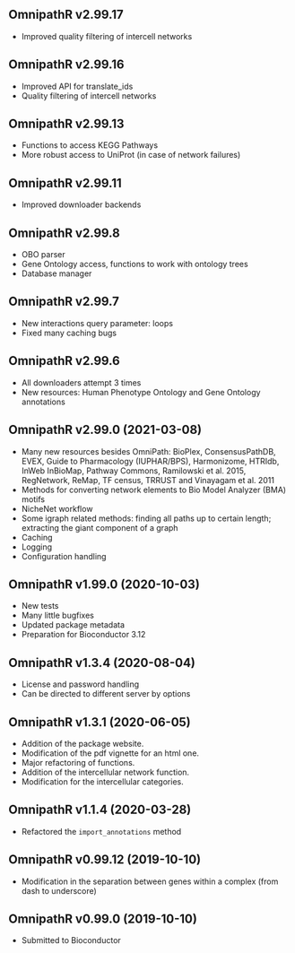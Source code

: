 ## OmnipathR v2.99.17

+ Improved quality filtering of intercell networks

## OmnipathR v2.99.16

+ Improved API for translate_ids
+ Quality filtering of intercell networks

## OmnipathR v2.99.13

+ Functions to access KEGG Pathways
+ More robust access to UniProt (in case of network failures)

## OmnipathR v2.99.11

+ Improved downloader backends

## OmnipathR v2.99.8

+ OBO parser
+ Gene Ontology access, functions to work with ontology trees
+ Database manager

## OmnipathR v2.99.7

+ New interactions query parameter: loops
+ Fixed many caching bugs

## OmnipathR v2.99.6

+ All downloaders attempt 3 times
+ New resources: Human Phenotype Ontology and Gene Ontology annotations

## OmnipathR v2.99.0 (2021-03-08)

+ Many new resources besides OmniPath:
BioPlex, ConsensusPathDB, EVEX, Guide to Pharmacology (IUPHAR/BPS),
Harmonizome, HTRIdb, InWeb InBioMap, Pathway Commons,
Ramilowski et al. 2015, RegNetwork, ReMap, TF census,
TRRUST and Vinayagam et al. 2011
+ Methods for converting network elements to Bio Model
Analyzer (BMA) motifs
+ NicheNet workflow
+ Some igraph related methods: finding all paths up to
certain length; extracting the giant component of a graph
+ Caching
+ Logging
+ Configuration handling

## OmnipathR v1.99.0 (2020-10-03)

+ New tests
+ Many little bugfixes
+ Updated package metadata
+ Preparation for Bioconductor 3.12

## OmnipathR v1.3.4 (2020-08-04)

+ License and password handling
+ Can be directed to different server by options

## OmnipathR v1.3.1 (2020-06-05)

+ Addition of the package website.
+ Modification of the pdf vignette for an html one.
+ Major refactoring of functions.
+ Addition of the intercellular network function.
+ Modification for the intercellular categories.

## OmnipathR v1.1.4 (2020-03-28)
+ Refactored the `import_annotations` method

## OmnipathR v0.99.12 (2019-10-10)

+ Modification in the separation between genes within a complex (from dash
to underscore)

## OmnipathR v0.99.0 (2019-10-10)

+ Submitted to Bioconductor

